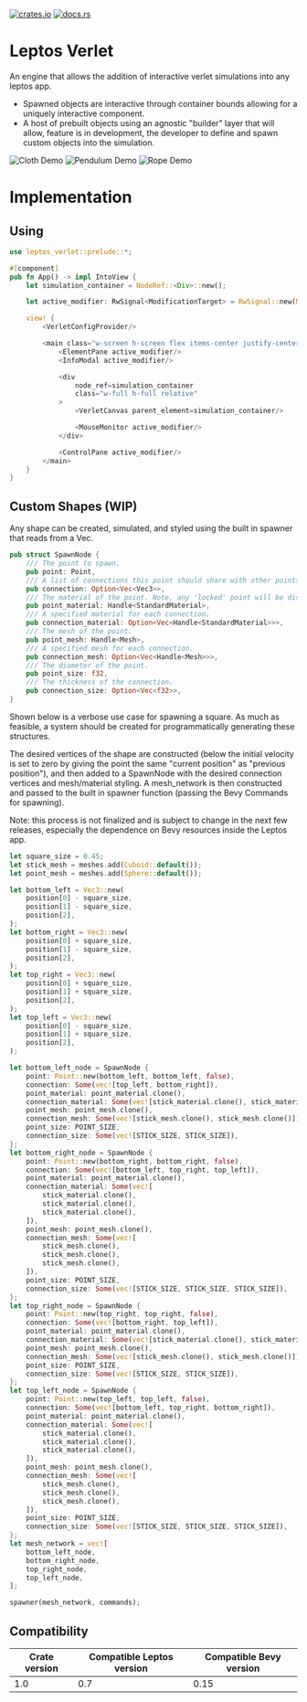 [![crates.io](https://img.shields.io/crates/v/leptos_verlet.svg)](https://crates.io/crates/leptos_verlet)
[![docs.rs](https://docs.rs/leptos_verlet/badge.svg)](https://docs.rs/leptos_verlet)

# Leptos Verlet

An engine that allows the addition of interactive verlet simulations into any leptos app.

- Spawned objects are interactive through container bounds allowing for a uniquely interactive component.
- A host of prebuilt objects using an agnostic "builder" layer that will allow, feature is in development, the developer to define and spawn custom objects into the simulation.

![Cloth Demo](example/public/Cloth.png)
![Pendulum Demo](example/public/Pendulum.png)
![Rope Demo](example/public/Rope.png)

# Implementation

## Using

```rust
use leptos_verlet::prelude::*;

#[component]
pub fn App() -> impl IntoView {
    let simulation_container = NodeRef::<Div>::new();

    let active_modifier: RwSignal<ModificationTarget> = RwSignal::new(ModificationTarget::None);

    view! {
        <VerletConfigProvider/>

        <main class="w-screen h-screen flex items-center justify-center overflow-hidden relative">
            <ElementPane active_modifier/>
            <InfoModal active_modifier/>

            <div
                node_ref=simulation_container
                class="w-full h-full relative"
            >
                <VerletCanvas parent_element=simulation_container/>

                <MouseMonitor active_modifier/>
            </div>

            <ControlPane active_modifier/>
        </main>
    }
}
```

## Custom Shapes (WIP)

Any shape can be created, simulated, and styled using the built in spawner that reads from a Vec<SpawnNode>.

```rust
pub struct SpawnNode {
    /// The point to spawn.
    pub point: Point,
    /// A list of connections this point should share with other points.
    pub connection: Option<Vec<Vec3>>,
    /// The material of the point. Note, any 'locked' point will be displayed as red.
    pub point_material: Handle<StandardMaterial>,
    /// A specified material for each connection.
    pub connection_material: Option<Vec<Handle<StandardMaterial>>>,
    /// The mesh of the point.
    pub point_mesh: Handle<Mesh>,
    /// A specified mesh for each connection.
    pub connection_mesh: Option<Vec<Handle<Mesh>>>,
    /// The diameter of the point.
    pub point_size: f32,
    /// The thickness of the connection.
    pub connection_size: Option<Vec<f32>>,
}
```

Shown below is a verbose use case for spawning a square. As much as feasible, a system should be created for programmatically generating these structures.

The desired vertices of the shape are constructed (below the initial velocity is set to zero by giving the point the same "current position" as "previous position"), and then added to a SpawnNode with the desired connection vertices and mesh/material styling. A mesh_network is then constructed and passed to the built in spawner function (passing the Bevy Commands for spawning).

Note: this process is not finalized and is subject to change in the next few releases, especially the dependence on Bevy resources inside the Leptos app.

```rust
let square_size = 0.45;
let stick_mesh = meshes.add(Cuboid::default());
let point_mesh = meshes.add(Sphere::default());

let bottom_left = Vec3::new(
    position[0] - square_size,
    position[1] - square_size,
    position[2],
);
let bottom_right = Vec3::new(
    position[0] + square_size,
    position[1] - square_size,
    position[2],
);
let top_right = Vec3::new(
    position[0] + square_size,
    position[1] + square_size,
    position[2],
);
let top_left = Vec3::new(
    position[0] - square_size,
    position[1] + square_size,
    position[2],
);

let bottom_left_node = SpawnNode {
    point: Point::new(bottom_left, bottom_left, false),
    connection: Some(vec![top_left, bottom_right]),
    point_material: point_material.clone(),
    connection_material: Some(vec![stick_material.clone(), stick_material.clone()]),
    point_mesh: point_mesh.clone(),
    connection_mesh: Some(vec![stick_mesh.clone(), stick_mesh.clone()]),
    point_size: POINT_SIZE,
    connection_size: Some(vec![STICK_SIZE, STICK_SIZE]),
};
let bottom_right_node = SpawnNode {
    point: Point::new(bottom_right, bottom_right, false),
    connection: Some(vec![bottom_left, top_right, top_left]),
    point_material: point_material.clone(),
    connection_material: Some(vec![
        stick_material.clone(),
        stick_material.clone(),
        stick_material.clone(),
    ]),
    point_mesh: point_mesh.clone(),
    connection_mesh: Some(vec![
        stick_mesh.clone(),
        stick_mesh.clone(),
        stick_mesh.clone(),
    ]),
    point_size: POINT_SIZE,
    connection_size: Some(vec![STICK_SIZE, STICK_SIZE, STICK_SIZE]),
};
let top_right_node = SpawnNode {
    point: Point::new(top_right, top_right, false),
    connection: Some(vec![bottom_right, top_left]),
    point_material: point_material.clone(),
    connection_material: Some(vec![stick_material.clone(), stick_material.clone()]),
    point_mesh: point_mesh.clone(),
    connection_mesh: Some(vec![stick_mesh.clone(), stick_mesh.clone()]),
    point_size: POINT_SIZE,
    connection_size: Some(vec![STICK_SIZE, STICK_SIZE]),
};
let top_left_node = SpawnNode {
    point: Point::new(top_left, top_left, false),
    connection: Some(vec![bottom_left, top_right, bottom_right]),
    point_material: point_material.clone(),
    connection_material: Some(vec![
        stick_material.clone(),
        stick_material.clone(),
        stick_material.clone(),
    ]),
    point_mesh: point_mesh.clone(),
    connection_mesh: Some(vec![
        stick_mesh.clone(),
        stick_mesh.clone(),
        stick_mesh.clone(),
    ]),
    point_size: POINT_SIZE,
    connection_size: Some(vec![STICK_SIZE, STICK_SIZE, STICK_SIZE]),
};
let mesh_network = vec![
    bottom_left_node,
    bottom_right_node,
    top_right_node,
    top_left_node,
];

spawner(mesh_network, commands);
```

## Compatibility

| Crate version | Compatible Leptos version | Compatible Bevy version |
| ------------- | ------------------------- | ----------------------- |
| 1.0           | 0.7                       | 0.15                    |
